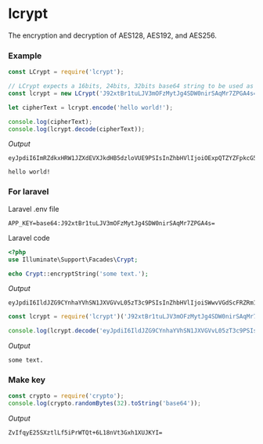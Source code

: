 # lcrypt
The encryption and decryption of AES128, AES192, and AES256.

### Example

```javascript
const LCrypt = require('lcrypt');

// LCrypt expects a 16bits, 24bits, 32bits base64 string to be used as key.
const lcrypt = new LCrypt('J92xtBr1tuLJV3mOFzMytJg4SDW0nirSAqMr7ZPGA4s=');

let cipherText = lcrypt.encode('hello world!');

console.log(cipherText);
console.log(lcrypt.decode(cipherText));
```

*Output*

```text
eyJpdiI6ImRZdkxHRW1JZXdEVXJkdHB5dzloVUE9PSIsInZhbHVlIjoiOExpQTZYZFpkcG54VzZQVEtBbVdWQT09IiwibWFjIjoiODhmMTY2OTU2YWYyYzllNjVhNDNiOTUxZWU5ZTQ0OTU3ZjU2ZGYxOGEzOTI1YWJmOTJlNDQ5YjFjOTk0ZTlmZSJ9

hello world!
```

### For laravel

Laravel .env file

```text
APP_KEY=base64:J92xtBr1tuLJV3mOFzMytJg4SDW0nirSAqMr7ZPGA4s=
```

Laravel code

```php
<?php
use Illuminate\Support\Facades\Crypt;

echo Crypt::encryptString('some text.');
```

*Output*

```text
eyJpdiI6IldJZG9CYnhaYVhSN1JXVGVvL05zT3c9PSIsInZhbHVlIjoiSWwvVGdScFRZRm1KNTVnZnZEamg1Zz09IiwibWFjIjoiY2MzOTFhZmRhMTYxN2E4YWUzNDFhZTEwZGEzYTZlZjkwNzU3MDk0ZGIyODUzNjI1NjA5YjA5MDZkMjU3MWY4YSJ9
```
```javascript
const lcrypt = require('lcrypt')('J92xtBr1tuLJV3mOFzMytJg4SDW0nirSAqMr7ZPGA4s=');

console.log(lcrypt.decode('eyJpdiI6IldJZG9CYnhaYVhSN1JXVGVvL05zT3c9PSIsInZhbHVlIjoiSWwvVGdScFRZRm1KNTVnZnZEamg1Zz09IiwibWFjIjoiY2MzOTFhZmRhMTYxN2E4YWUzNDFhZTEwZGEzYTZlZjkwNzU3MDk0ZGIyODUzNjI1NjA5YjA5MDZkMjU3MWY4YSJ9'));
```

*Output*

```text
some text.
```

### Make key

```javascript
const crypto = require('crypto');
console.log(crypto.randomBytes(32).toString('base64'));
```

*Output*

```text
ZvIfqyE25SXztlLf5iPrWTQt+6L18nVt3Gxh1XUJKYI=
```